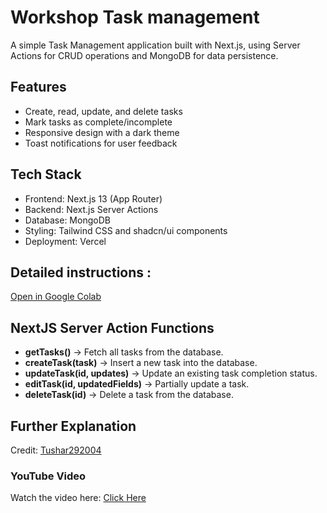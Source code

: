 # Workshop Task management 
A simple Task Management application built with Next.js, using Server Actions for CRUD operations and MongoDB for data persistence.

## Features
- Create, read, update, and delete tasks
- Mark tasks as complete/incomplete
- Responsive design with a dark theme
- Toast notifications for user feedback

## Tech Stack
- Frontend: Next.js 13 (App Router)
- Backend: Next.js Server Actions
- Database: MongoDB
- Styling: Tailwind CSS and shadcn/ui components
- Deployment: Vercel

## Detailed instructions :

[Open in Google Colab](https://colab.research.google.com/drive/1shUcBNm6x6uM4-_QRt1kv3NrnVRum_8k)

## NextJS Server Action Functions 
- **getTasks()** → Fetch all tasks from the database.
- **createTask(task)** → Insert a new task into the database.
- **updateTask(id, updates)** → Update an existing task completion status.
- **editTask(id, updatedFields)** → Partially update a task.
- **deleteTask(id)** → Delete a task from the database.

## Further Explanation  
Credit: [Tushar292004](https://github.com/Tushar292004)  

### YouTube Video  
Watch the video here: [Click Here](https://www.youtube.com/watch?v=sPUYXGsRi1I)

